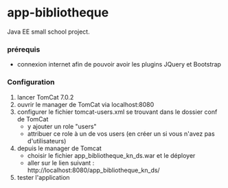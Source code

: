 # app-bibliotheque
Java EE small school project.


### prérequis
- connexion internet afin de pouvoir avoir les plugins JQuery et Bootstrap

### Configuration
1. lancer TomCat 7.0.2
2. ouvrir le manager de TomCat via localhost:8080
3. configurer le fichier tomcat-users.xml se trouvant dans le dossier conf de TomCat
    - y ajouter un role "users"
    - attribuer ce role à un de vos users (en créer un si vous n'avez pas d'utilisateurs)
4. depuis le manager de Tomcat
    - choisir le fichier app_bibliotheque_kn_ds.war et le déployer
    - aller sur le lien suivant : http://localhost:8080/app_bibliotheque_kn_ds/
5. tester l'application


